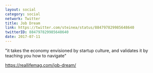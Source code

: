 ```yaml
---
layout: social
category: social
network: Twitter
title: Job Dream
link: https://twitter.com/steinea/status/884797829985648640
twitterID: 884797829985648640
date: 2017-07-11
---
```


"it takes the economy envisioned by startup culture, and validates it by teaching you how to navigate"

<https://reallifemag.com/job-dream/>

